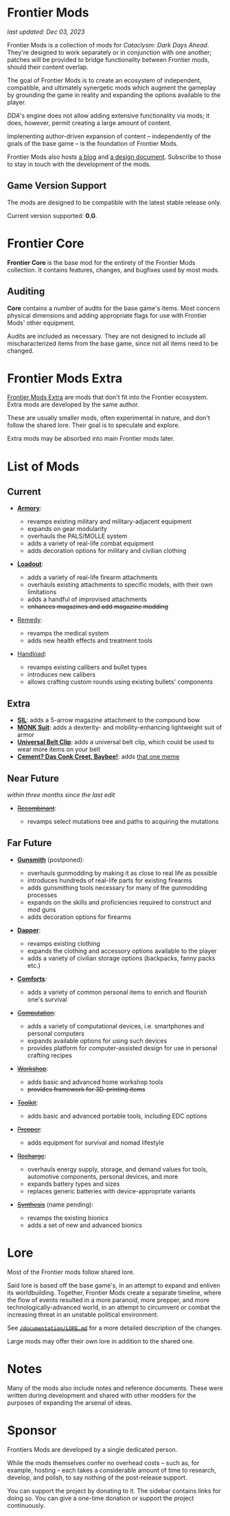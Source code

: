 # Frontier Mods

_last updated: Dec 03, 2023_

Frontier Mods is a collection of mods for _Cataclysm: Dark Days Ahead_. They're designed to work separately or in conjunction with one another; patches will be provided to bridge functionality between Frontier mods, should their content overlap.

The goal of Frontier Mods is to create an ecosystem of independent, compatible, and ultimately synergetic mods which augment the gameplay by grounding the game in reality and expanding the options available to the player.

_DDA_'s engine does not allow adding extensive functionality via mods; it does, however, permit creating a large amount of content.

Implenenting author-driven expansion of content – independently of the goals of the base game – is the foundation of Frontier Mods.

Frontier Mods also hosts [a blog](https://github.com/FrontierMods/Blog) and [a design document](https://github.com/FrontierMods/Design). Subscribe to those to stay in touch with the development of the mods.

## Game Version Support

The mods are designed to be compatible with the latest stable release only.

Current version supported: **0.G**.

# Frontier Core

**Frontier Core** is the base mod for the entirety of the Frontier Mods collection. It contains features, changes, and bugfixes used by most mods.

## Auditing

**Core** contains a number of audits for the base game's items. Most concern physical dimensions and adding appropriate flags for use with Frontier Mods' other equipment.

Audits are included as necessary. They are not designed to include all mischaracterized items from the base game, since not all items need to be changed.

# Frontier Mods Extra

[Frontier Mods Extra](https://github.com/FrontierModsExtra) are mods that don't fit into the Frontier ecosystem. Extra mods are developed by the same author.

These are usually smaller mods, often experimental in nature, and don't follow the shared lore. Their goal is to speculate and explore.

Extra mods may be absorbed into main Frontier mods later.

# List of Mods

## Current

- **[Armory](https://github.com/FrontierMods/Armory)**:

  - revamps existing military and military-adjacent equipment
  - expands on gear modularity
  - overhauls the PALS/MOLLE system
  - adds a variety of real-life combat equipment
  - adds decoration options for military and civilian clothing

- **[Loadout](https://github.com/FrontierMods/Loadout)**:

  - adds a variety of real-life firearm attachments
  - overhauls existing attachments to specific models, with their own limitations
  - adds a handful of improvised attachments
  - ~~enhances magazines and add magazine modding~~

- [Remedy](https://github.com/FrontierMods/Remedy):

  - revamps the medical system
  - adds new health effects and treatment tools

- [Handload](https://github.com/FrontierMods/Handload):

  - revamps existing calibers and bullet types
  - introduces new calibers
  - allows crafting custom rounds using existing bullets' components

## Extra

- **[SIL](https://github.com/FrontierModsExtra/SIL)**: adds a 5-arrow magazine attachment to the compound bow
- **[MONK Suit](https://github.com/FrontierModsExtra/MONKSuit)**: adds a dexterity- and mobility-enhancing lightweight suit of armor
- **[Universal Belt Clip](https://github.com/FrontierModsExtra/UniversalBeltClip)**: adds a universal belt clip, which could be used to wear more items on your belt
- **[Cement? Das Conk Creet, Baybee!](https://github.com/FrontierModsExtra/CementDasConkCreetBaybee)**: adds [that one meme](https://knowyourmeme.com/memes/cement-das-conk-creet-baybee)

## Near Future

_within three months since the last edit_

- ~~[Recombinant](https://github.com/FrontierMods/Recombinant)~~:

  - revamps select mutations tree and paths to acquiring the mutations

## Far Future

- **[Gunsmith](https://github.com/FrontierMods/Gunsmith)** (postponed):

  - overhauls gunmodding by making it as close to real life as possible
  - introduces hundreds of real-life parts for existing firearms
  - adds gunsmithing tools necessary for many of the gunmodding processes
  - expands on the skills and proficiencies required to construct and mod guns
  - adds decoration options for firearms

- **[Dapper](https://github.com/FrontierMods/Dapper)**:

  - revamps existing clothing
  - expands the clothing and accessory options available to the player
  - adds a variety of civilian storage options (backpacks, fanny packs etc.)

- **[Comforts](https://github.com/FrontierMods/Comforts)**:

  - adds a variety of common personal items to enrich and flourish one's survival

- ~~[Computation](https://github.com/FrontierMods/Computation)~~:

  - adds a variety of computational devices, i.e. smartphones and personal computers
  - expands available options for using such devices
  - provides platform for computer-assisted design for use in personal crafting recipes

- ~~[Workshop](https://github.com/FrontierMods/Workshop)~~:

  - adds basic and advanced home workshop tools
  - ~~provides framework for 3D-printing items~~

- ~~[Toolkit](https://github.com/FrontierMods/Toolkit)~~:

  - adds basic and advanced portable tools, including EDC options

- ~~[Prepper](https://github.com/FrontierMods/Prepper)~~:

  - adds equipment for survival and nomad lifestyle

- ~~[Recharge](https://github.com/FrontierMods/Recharge)~~:

  - overhauls energy supply, storage, and demand values for tools, automotive components, personal devices, and more
  - expands battery types and sizes
  - replaces generic batteries with device-appropriate variants

- ~~[Synthesis](https://github.com/FrontierMods/Synthesis)~~ (name pending):

  - revamps the existing bionics
  - adds a set of new and advanced bionics

# Lore

Most of the Frontier mods follow shared lore.

Said lore is based off the base game's, in an attempt to expand and enliven its worldbuilding. Together, Frontier Mods create a separate timeline, where the flow of events resulted in a more paranoid, more prepper, and more technologically-advanced world, in an attempt to circumvent or combat the increasing threat in an unstable political environment.

See ~~[`/documentation/LORE.md`](/documentation/LORE.md)~~ for a more detailed description of the changes.

Large mods may offer their own lore in addition to the shared one.

# Notes

Many of the mods also include notes and reference documents. These were written during development and shared with other modders for the purposes of expanding the arsenal of ideas.

# Sponsor

Frontiers Mods are developed by a single dedicated person.

While the mods themselves confer no overhead costs – such as, for example, hosting – each takes a considerable amount of time to research, develop, and polish, to say nothing of the post-release support.

You can support the project by donating to it. The sidebar contains links for doing so. You can give a one-time donation or support the project continuously.
